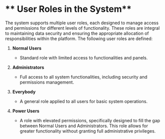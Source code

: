 # ** User Roles in the System**

The system supports multiple user roles, each designed to manage access and permissions for different levels of functionality. These roles are integral to maintaining data security and ensuring the appropriate allocation of responsibilities within the platform. The following user roles are defined:

1. **Normal Users**

   - Standard role with limited access to functionalities and panels.

2. **Administrators**

   - Full access to all system functionalities, including security and permissions management.

3. **Everybody**

   - A general role applied to all users for basic system operations.

4. **Power Users**

   - A role with elevated permissions, specifically designed to fill the gap between Normal Users and Administrators. This role allows for greater functionality without granting full administrative privileges.
